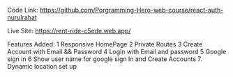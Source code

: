 Code Link: https://github.com/Porgramming-Hero-web-course/react-auth-nurulrahat

Live Site: https://rent-ride-c5ede.web.app/

Features Added:
1 Responsive HomePage
2 Private Routes
3 Create Account with Email && Password
4 Login with Email and password
5 Google sign in 
6 Show user name for google sign In and Create Accounts
7. Dynamic location set up